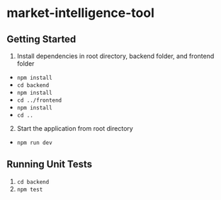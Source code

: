 # market-intelligence-tool
## Getting Started
1) Install dependencies in root directory, backend folder, and frontend folder
- `npm install`
- `cd backend` 
- `npm install`
- `cd ../frontend`
- `npm install`
- `cd ..`
2) Start the application from root directory
- `npm run dev`
## Running Unit Tests
1) `cd backend`
2) `npm test`
